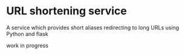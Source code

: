 # URL shortening service  

A service which provides short aliases redirecting to long URLs using Python and flask  

work in progress
